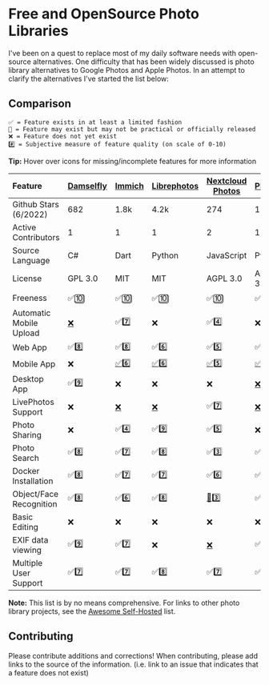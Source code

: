 # Free and OpenSource Photo Libraries

I've been on a quest to replace most of my daily software needs with open-source alternatives. One difficulty that has been widely discussed is photo library alternatives to Google Photos and Apple Photos. In an attempt to clarify the alternatives I've started the list below:

## Comparison

    ✅ = Feature exists in at least a limited fashion
    🚧 = Feature may exist but may not be practical or officially released
    ❌ = Feature does not yet exist
    #️⃣ = Subjective measure of feature quality (on scale of 0-10)
**Tip:** Hover over icons for missing/incomplete features for more information

| Feature                 | [Damselfly](https://github.com/Webreaper/Damselfly)    | [Immich](https://github.com/alextran1502/immich)                        | [Librephotos](https://github.com/LibrePhotos/librephotos)    | [Nextcloud Photos](https://github.com/nextcloud/photos/)  | [Photonix](https://github.com/photonixapp/photonix)       | [PiGallery2](https://github.com/bpatrik/pigallery2) | [Photoprism](https://github.com/photoprism/photoprism)                                         | [Piwigo](https://github.com/Piwigo/Piwigo)            |
| :------------------------ | -------------------------------------------------------- | :------------------------------------------------------------------------ | -------------------------------------------------------------- | ----------------------------------------------------------- | ----------------------------------------------------------- | ----------------------------------------------------- | ------------------------------------------------------------------------------------------------ | ------------------------------------------------------- |
| Github Stars (6/2022)   | 682                                                    | 1.8k                                                                    | 4.2k                                                         | 274                                                       | 1.3k                                                      | 869                                                 | 21.1k                                                                                          | 1.9k                                                  |
| Active Contributors     | 1                                                      | 1                                                                       | 1                                                            | 2                                                         | 1                                                         | 1                                                   | 4                                                                                              | 3                                                     |
| Source Language         | C#                                                     | Dart                                                                    | Python                                                       | JavaScript                                                | Python                                                    | TypeScript                                          | Go                                                                                             | PHP                                                   |
| License                 | GPL 3.0                                                | MIT                                                                     | MIT                                                          | AGPL 3.0                                                  | AGPL 3.0                                                  | MIT                                                 | GPL 3.0                                                                                        | GPL 2.0                                               |
| Freeness                | ✅🔟                                                   | ✅🔟                                                                    | ✅🔟                                                         | ✅🔟                                                      | ✅🔟                                                      | ✅🔟                                                | [🚧](https://photoprism.app/get)7️⃣                                                          | ✅🔟                                                  |
| Automatic Mobile Upload | [❌](https://github.com/Webreaper/Damselfly/issues/40) | ✅7️⃣                                                                 | ❌                                                           | ✅4️⃣                                                   | ❌                                                        | ❌                                                  | ✅6️⃣                                                                                        | ✅7️⃣                                               |
| Web App                 | ✅8️⃣                                                | ✅8️⃣                                                                 | ✅6️⃣                                                      | ✅5️⃣                                                   | ✅7️⃣                                                   | ✅7️⃣                                             | ✅7️⃣                                                                                        | ✅8️⃣                                               |
| Mobile App              | ❌                                                     | [✅](https://github.com/alextran1502/immich#step-4-run-mobile-app)6️⃣ | [✅](https://github.com/LibrePhotos/librephotos-mobile)6️⃣ | [✅](https://nextcloud.com/clients/)5️⃣                 | [✅](https://github.com/photonixapp/photonix-mobile)4️⃣ | ❌                                                  | [🚧](https://docs.photoprism.app/user-guide/pwa/https://github.com/nextcloud/photos/issues/14) | [✅](https://www.piwigo.org/mobile-applications)7️⃣ |
| Desktop App             | ✅9️⃣                                                | ❌                                                                      | ❌                                                           | ❌                                                        | [❌](https://github.com/photonixapp/photonix/issues/61)   | ❌                                                  | ❌                                                                                             | ❌                                                    |
| LivePhotos Support      | ❌                                                     | [❌](https://github.com/alextran1502/immich/issues/160)                 | [❌](https://github.com/LibrePhotos/librephotos/issues/287)  | ✅7️⃣                                                   | [❌](https://github.com/photonixapp/photonix/issues/250)  | ❌                                                  | ✅5️⃣                                                                                        | [❌](https://github.com/Piwigo/Piwigo/issues/1677)    |
| Photo Sharing           | ❌                                                     | ✅4️⃣                                                                 | ✅9️⃣                                                      | ✅5️⃣                                                   | ❌                                                        | ✅7️⃣                                             | ✅7️⃣                                                                                        | ✅5️⃣                                               |
| Photo Search            | ✅8️⃣                                                | ✅7️⃣                                                                 | ✅8️⃣                                                      | ✅3️⃣                                                   | ✅8️⃣                                                   | ✅7️⃣                                             | ✅8️⃣                                                                                        | ✅7️⃣                                               |
| Docker Installation     | ✅8️⃣                                                | ✅7️⃣                                                                 | ✅7️⃣                                                      | ✅6️⃣                                                   | ✅8️⃣                                                   | ✅7️⃣                                             | ✅6️⃣                                                                                        | [❌](https://github.com/Piwigo/Piwigo/pull/816)       |
| Object/Face Recognition | ✅8️⃣                                                | ✅6️⃣                                                                 | ✅8️⃣                                                      | [🚧](https://github.com/nextcloud/photos/issues/144)3️⃣ | ✅8️⃣                                                   | ✅6️⃣                                             | ✅9️⃣                                                                                        | [🚧](https://github.com/Piwigo/Piwigo/issues/1159)    |
| Basic Editing           | ❌                                                     | ❌                                                                      | ❌                                                           | ❌                                                        | ❌                                                        | ❌                                                  | ❌                                                                                             | ❌                                                    |
| EXIF data viewing       | ✅9️⃣                                                | ✅7️⃣                                                                 | ❌                                                           | [❌](https://github.com/nextcloud/photos/issues/226)      | ✅7️⃣                                                   | ✅7️⃣                                             | ✅9️⃣                                                                                        | ✅7️⃣                                               |
| Multiple User Support   | ✅7️⃣                                                | ✅7️⃣                                                                 | ✅8️⃣                                                      | ✅7️⃣                                                   | ✅6️⃣                                                   | ✅7️⃣                                             | [❌](https://github.com/photoprism/photoprism/issues/98)                                       | ✅8️⃣                                               |

**Note:** This list is by no means comprehensive. For links to other photo library projects, see the [Awesome Self-Hosted](https://github.com/awesome-selfhosted/awesome-selfhosted#photo-and-video-galleries) list.

## Contributing

Please contribute additions and corrections!
When contributing, please add links to the source of the information.
(i.e. link to an issue that indicates that a feature does not exist)
